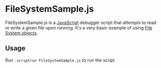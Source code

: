 # FileSystemSample.js

FileSystemSample.js is a [JavaScript](https://learn.microsoft.com/windows-hardware/drivers/debugger/javascript-debugger-scripting) debugger script that attempts to read or write a given file upon running. It's a very basic example of using [File System objects](https://learn.microsoft.com/windows-hardware/drivers/debugger/dbgmodel-namespace-file-system).

## Usage
Run `.scriptrun FileSystemSample.js` to run the script.
